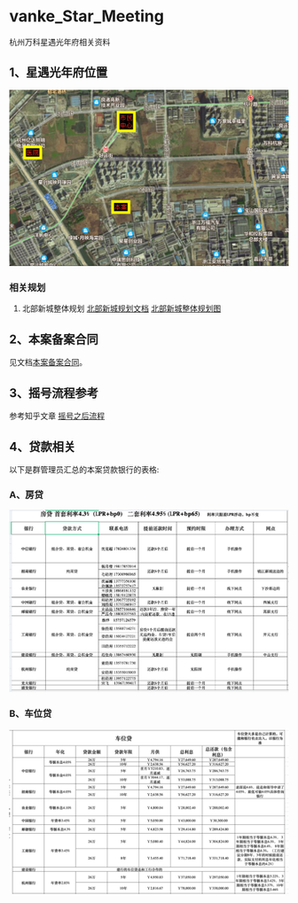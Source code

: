 # vanke_Star_Meeting
杭州万科星遇光年府相关资料


## 1、星遇光年府位置

![截屏2022-08-31 23.37.04](assets/%E6%88%AA%E5%B1%8F2022-08-31%2023.37.04.png)
###     相关规划
1. 北部新城整体规划
    [北部新城规划文档](城北中央商务区规划.pdf)
    [北部新城整体规划图](北部新城详细规划图.jpg)

## 2、本案备案合同
见文档[本案备案合同](本案备案合同.pdf)。
    
## 3、摇号流程参考
参考知乎文章 [摇号之后流程](https://zhuanlan.zhihu.com/p/399411686?utm_medium=social&utm_oi=802356528442118144&utm_psn=1548270351741841408&utm_source=wechat_session&wechatShare=2&s_r=0)
    
    
## 4、贷款相关
以下是群管理员汇总的本案贷款银行的表格:
### A、房贷
![截屏2022-08-31 23.54.48](assets/%E6%88%AA%E5%B1%8F2022-08-31%2023.54.48.png)
### B、车位贷
![截屏2022-08-31 23.56.23](assets/%E6%88%AA%E5%B1%8F2022-08-31%2023.56.23.png)
